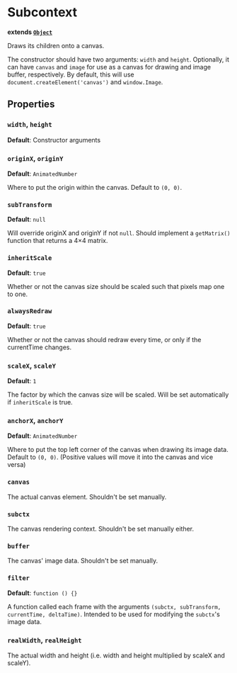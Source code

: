 # Subcontext
**extends [`Object`](../api/object.md)**

Draws its children onto a canvas.

The constructor should have two arguments: `width` and `height`. Optionally, it can have `canvas` and `image` for use as a canvas for drawing and image buffer, respectively. By default, this will use `document.createElement('canvas')` and `window.Image`.

## Properties
### `width`, `height`
**Default**: Constructor arguments

### `originX`, `originY`
**Default**: `AnimatedNumber`

Where to put the origin within the canvas. Default to `(0, 0)`.

### `subTransform`
**Default**: `null`

Will override originX and originY if not `null`. Should implement a `getMatrix()` function that returns a 4&times;4 matrix.

### `inheritScale`
**Default**: `true`

Whether or not the canvas size should be scaled such that pixels map one to one.

### `alwaysRedraw`
**Default**: `true`

Whether or not the canvas should redraw every time, or only if the currentTime changes.

### `scaleX`, `scaleY`
**Default**: `1`

The factor by which the canvas size will be scaled. Will be set automatically if `inheritScale` is true.

### `anchorX`, `anchorY`
**Default**: `AnimatedNumber`

Where to put the top left corner of the canvas when drawing its image data. Default to `(0, 0)`. (Positive values will move it into the canvas and vice versa)

### `canvas`
The actual canvas element. Shouldn't be set manually.

### `subctx`
The canvas rendering context. Shouldn't be set manually either.

### `buffer`
The canvas' image data. Shouldn't be set manually.

### `filter`
**Default**: `function () {}`

A function called each frame with the arguments `(subctx, subTransform, currentTime, deltaTime)`. Intended to be used for modifying the `subctx`'s image data.

### `realWidth`, `realHeight`
The actual width and height (i.e. width and height multiplied by scaleX and scaleY).
